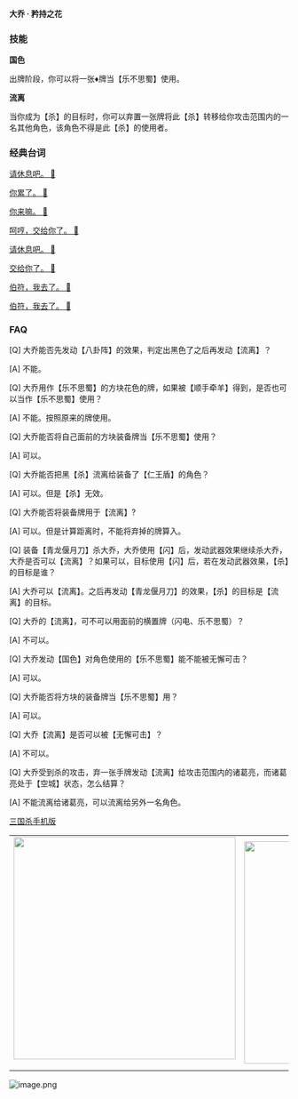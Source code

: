 
#### 大乔 · 矜持之花  

### 技能

**国色**

出牌阶段，你可以将一张♦牌当【乐不思蜀】使用。

**流离**

当你成为【杀】的目标时，你可以弃置一张牌将此【杀】转移给你攻击范围内的一名其他角色，该角色不得是此【杀】的使用者。

### 经典台词


[请休息吧。 🎵](char_wu006_dub_ability1_1.mp3)

[你累了。 🎵](char_wu006_dub_ability1_2.mp3)

[你来嘛。 🎵](char_wu006_dub_ability2_1.mp3)

[呵哼，交给你了。 🎵](char_wu006_dub_ability2_2.mp3)

[请休息吧。 🎵](char_wu006_dub_classic_ability1_1.mp3)

[交给你了。 🎵](char_wu006_dub_classic_ability2_1.mp3)

[伯符，我去了。 🎵](char_wu006_dub_classic_dead.mp3)

[伯符，我去了。 🎵](char_wu006_dub_dead.mp3)


### FAQ

[Q] 大乔能否先发动【八卦阵】的效果，判定出黑色了之后再发动【流离】？

[A] 不能。



[Q] 大乔用作【乐不思蜀】的方块花色的牌，如果被【顺手牵羊】得到，是否也可以当作【乐不思蜀】使用？

[A] 不能。按照原来的牌使用。



[Q] 大乔能否将自己面前的方块装备牌当【乐不思蜀】使用？

[A] 可以。



[Q] 大乔能否把黑【杀】流离给装备了【仁王盾】的角色？

[A] 可以。但是【杀】无效。



[Q] 大乔能否将装备牌用于【流离】?

[A] 可以。但是计算距离时，不能将弃掉的牌算入。



[Q] 装备【青龙偃月刀】杀大乔，大乔使用【闪】后，发动武器效果继续杀大乔，大乔是否可以【流离】？如果可以，目标使用【闪】后，若在发动武器效果，【杀】的目标是谁？

[A] 大乔可以【流离】。之后再发动【青龙偃月刀】的效果，【杀】的目标是【流离】的目标。



[Q] 大乔的【流离】，可不可以用面前的横置牌（闪电、乐不思蜀）？

[A] 不可以。



[Q] 大乔发动【国色】对角色使用的【乐不思蜀】能不能被无懈可击？

[A] 可以。



[Q] 大乔能否将方块的装备牌当【乐不思蜀】用？

[A] 可以。



[Q] 大乔【流离】是否可以被【无懈可击】？

[A] 不可以。



[Q] 大乔受到杀的攻击，弃一张手牌发动【流离】给攻击范围内的诸葛亮，而诸葛亮处于【空城】状态，怎么结算？

[A] 不能流离给诸葛亮，可以流离给另外一名角色。


 [三国杀手机版](https://apps.apple.com/cn/app/%E4%B8%89%E5%9B%BD%E6%9D%80%E9%97%AE%E9%A2%98%E7%AD%94%E7%96%91/id527602078)
    <div style="text-align: center"><table><tr>
    <td style="text-align: center">
<img src="https://is4-ssl.mzstatic.com/image/thumb/PurpleSource116/v4/1b/38/06/1b380673-fa07-7d70-76af-cc625e8e7894/97f20edf-1616-4b93-9e88-fbaebfe22faf_page-0.jpg/460x0w.webp" height="400">
</td>
<td style="text-align: center">
<img src="https://is5-ssl.mzstatic.com/image/thumb/PurpleSource126/v4/f6/ae/05/f6ae053d-def3-e9be-a991-74954202adad/7a500a3f-0dc0-4c7a-8287-6eed7e11d2b4_page-1.jpg/460x0w.webp" height="400">
</td>
<td style="text-align: center">
<img src="https://is2-ssl.mzstatic.com/image/thumb/PurpleSource126/v4/f3/38/97/f33897de-2a22-ec13-1832-60c35c10fe7c/7fbfdcd6-9f03-45ce-8dc1-bad59b0e5f5d_page-2.jpg/460x0w.webp" height="400">
</td>
<td style="text-align: center">
<img src="https://is2-ssl.mzstatic.com/image/thumb/PurpleSource116/v4/7c/bf/db/7cbfdbb7-8d99-a661-c3a7-bc4e3fdb840a/5e805d5e-b991-4341-bdf6-233a5dd8d703_page-3.jpg/460x0w.webp" height="400">
</td>
</tr>
</table>
</div>
    
 ![image.png](https://s2.loli.net/2022/01/10/Z85EF3hBpvU41oI.png)
